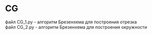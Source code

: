 # CG
файл CG_1.py - алгоритм Брезенхема для построения отрезка 
<br/>
файл CG_2.py - алгоритм Брезенхема для построения окружности 


